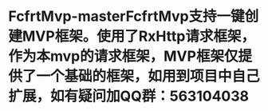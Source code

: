 # FcfrtMvp-masterFcfrtMvp支持一键创建MVP框架。使用了RxHttp请求框架，作为本mvp的请求框架，MVP框架仅提供了一个基础的框架，如用到项目中自己扩展，如有疑问加QQ群：563104038
